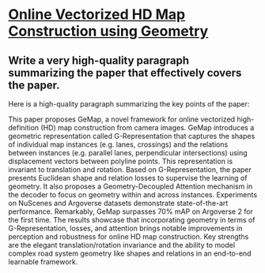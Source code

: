 # [Online Vectorized HD Map Construction using Geometry](https://arxiv.org/abs/2312.03341)

## Write a very high-quality paragraph summarizing the paper that effectively covers the paper.

 Here is a high-quality paragraph summarizing the key points of the paper:

This paper proposes GeMap, a novel framework for online vectorized high-definition (HD) map construction from camera images. GeMap introduces a geometric representation called G-Representation that captures the shapes of individual map instances (e.g. lanes, crossings) and the relations between instances (e.g. parallel lanes, perpendicular intersections) using displacement vectors between polyline points. This representation is invariant to translation and rotation. Based on G-Representation, the paper presents Euclidean shape and relation losses to supervise the learning of geometry. It also proposes a Geometry-Decoupled Attention mechanism in the decoder to focus on geometry within and across instances. Experiments on NuScenes and Argoverse datasets demonstrate state-of-the-art performance. Remarkably, GeMap surpasses 70% mAP on Argoverse 2 for the first time. The results showcase that incorporating geometry in terms of G-Representation, losses, and attention brings notable improvements in perception and robustness for online HD map construction. Key strengths are the elegant translation/rotation invariance and the ability to model complex road system geometry like shapes and relations in an end-to-end learnable framework.
